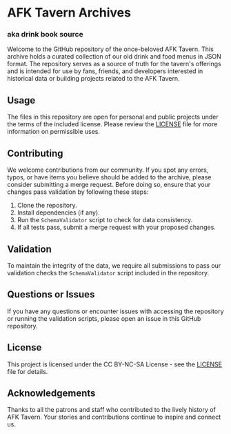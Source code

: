 # AFK Tavern Archives
### aka drink book source

Welcome to the GitHub repository of the once-beloved AFK Tavern. This archive holds a curated collection of our old drink and food menus in JSON format. The repository serves as a source of truth for the tavern's offerings and is intended for use by fans, friends, and developers interested in historical data or building projects related to the AFK Tavern.

## Usage

The files in this repository are open for personal and public projects under the terms of the included license. Please review the [LICENSE](LICENSE) file for more information on permissible uses.

## Contributing

We welcome contributions from our community. If you spot any errors, typos, or have items you believe should be added to the archive, please consider submitting a merge request. Before doing so, ensure that your changes pass validation by following these steps:

1. Clone the repository.
2. Install dependencies (if any).
3. Run the `SchemaValidator` script to check for data consistency.
4. If all tests pass, submit a merge request with your proposed changes.

## Validation

To maintain the integrity of the data, we require all submissions to pass our validation checks the `SchemaValidator` script included in the repository.

## Questions or Issues

If you have any questions or encounter issues with accessing the repository or running the validation scripts, please open an issue in this GitHub repository.

## License

This project is licensed under the CC BY-NC-SA License - see the [LICENSE](LICENSE) file for details.

## Acknowledgements

Thanks to all the patrons and staff who contributed to the lively history of AFK Tavern. Your stories and contributions continue to inspire and connect us.

